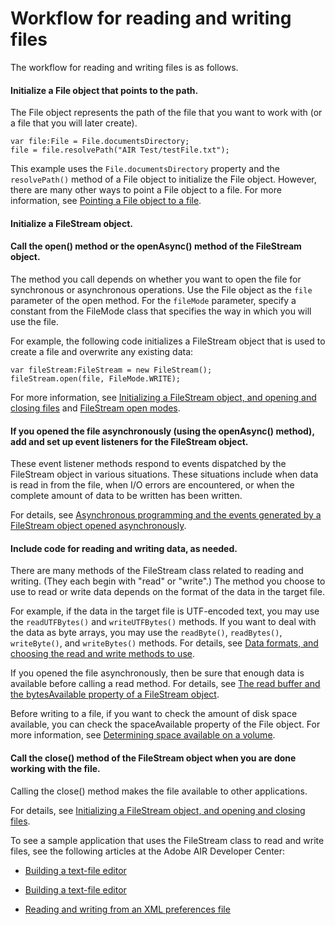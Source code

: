 # Workflow for reading and writing files

The workflow for reading and writing files is as follows.

#### Initialize a File object that points to the path.

The File object represents the path of the file that you want to work with (or a
file that you will later create).

    var file:File = File.documentsDirectory;
    file = file.resolvePath("AIR Test/testFile.txt");

This example uses the `File.documentsDirectory` property and the `resolvePath()`
method of a File object to initialize the File object. However, there are many
other ways to point a File object to a file. For more information, see
[Pointing a File object to a file](WS5b3ccc516d4fbf351e63e3d118666ade46-7db4.html).

#### Initialize a FileStream object.

#### Call the open() method or the openAsync() method of the FileStream object.

The method you call depends on whether you want to open the file for synchronous
or asynchronous operations. Use the File object as the `file` parameter of the
open method. For the `fileMode` parameter, specify a constant from the FileMode
class that specifies the way in which you will use the file.

For example, the following code initializes a FileStream object that is used to
create a file and overwrite any existing data:

    var fileStream:FileStream = new FileStream();
    fileStream.open(file, FileMode.WRITE);

For more information, see
[Initializing a FileStream object, and opening and closing files](WS5b3ccc516d4fbf351e63e3d118666ade46-7db3.html)
and [FileStream open modes](WS5b3ccc516d4fbf351e63e3d118666ade46-7db2.html).

#### If you opened the file asynchronously (using the openAsync() method), add and set up event listeners for the FileStream object.

These event listener methods respond to events dispatched by the FileStream
object in various situations. These situations include when data is read in from
the file, when I/O errors are encountered, or when the complete amount of data
to be written has been written.

For details, see
[Asynchronous programming and the events generated by a FileStream object opened asynchronously](WS5b3ccc516d4fbf351e63e3d118666ade46-7db1.html).

#### Include code for reading and writing data, as needed.

There are many methods of the FileStream class related to reading and writing.
(They each begin with "read" or "write".) The method you choose to use to read
or write data depends on the format of the data in the target file.

For example, if the data in the target file is UTF-encoded text, you may use the
`readUTFBytes()` and `writeUTFBytes()` methods. If you want to deal with the
data as byte arrays, you may use the `readByte()`, `readBytes()`, `writeByte()`,
and `writeBytes()` methods. For details, see
[Data formats, and choosing the read and write methods to use](WS5b3ccc516d4fbf351e63e3d118666ade46-7db0.html).

If you opened the file asynchronously, then be sure that enough data is
available before calling a read method. For details, see
[The read buffer and the bytesAvailable property of a FileStream object](WS5b3ccc516d4fbf351e63e3d118666ade46-7dac.html).

Before writing to a file, if you want to check the amount of disk space
available, you can check the spaceAvailable property of the File object. For
more information, see
[Determining space available on a volume](WSC2FAD3B6-D59A-4e4d-B63F-9846584CF5D5.html).

#### Call the close() method of the FileStream object when you are done working with the file.

Calling the close() method makes the file available to other applications.

For details, see
[Initializing a FileStream object, and opening and closing files](WS5b3ccc516d4fbf351e63e3d118666ade46-7db3.html).

To see a sample application that uses the FileStream class to read and write
files, see the following articles at the Adobe AIR Developer Center:

- [Building a text-file editor](http://www.adobe.com/go/learn_air_qs_textedit_flash_en)

- [Building a text-file editor](http://www.adobe.com/go/learn_air_qs_textedit_flex_en)

- [Reading and writing from an XML preferences file](http://www.adobe.com/go/learn_air_qs_xmlpref_flex_en)
